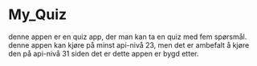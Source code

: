 # My_Quiz

denne appen er en quiz app, der man kan ta en quiz med fem spørsmål. denne appen kan kjøre på minst api-nivå 23, men det er ambefalt å kjøre den på api-nivå 31 siden det er dette appen er bygd etter.
